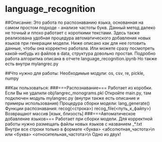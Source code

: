 # language_recognition

##Описание:
	Это работа по распознаванию языка, основанная на самом простом подходе - анализе частоты букв. Данный метод далеко не точный и плохо работает с короткими текстами.
	Здесь также реализована удобная процедура автоматического добавления новых языков при генерации модели. Ниже описано как для нее готовить данные, чтобы она корректно работала. Или можете сразу посмотреть какой-нибудь из файлов в data, структура довольно простая.
	Подробно работа алгоритма описана в отчете language_recognition.ipynb
	Но также есть внутри mylangrec.py

##Что нужно для работы:
	Необходимые модули:
		os, csv, re, pickle, numpy

##Как пользоваться:
###===Распознавание===
        Работает из коробки. Если Вы не удалили obj/langrec_monograms.pkl
		Откройте main.py, там подключен модуль mylangrec.py (внутри также есть описание и примеры использования)
	Процедура сборки модели:
		lang_generate()
	Функции распознавания:
		recog(<строка>)
		recog_file(<путь_к_файлу>)
		Возвращают массив [язык, близость]
###===Автоматическое добавление языков===
    	Работает при сборки модели. Для корректной работы нужно размещать файлы новых языков с названием <lang>_*.txt
    	Внутри все строки только в формате
    	<буква> <абсолютная_частота>\n
    		или
    	<буква> <относительная_частота>\n
    	Одно из двух!

